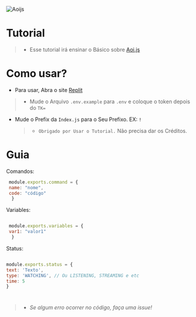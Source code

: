 ![Aoijs](https://aoi.js.org/assets/images/aoijs-new.png)
# Tutorial
> * Esse tutorial irá ensinar o Básico sobre [Aoi.js](https://aoi.leref.ga)

# Como usar?
* Para usar, Abra o site [Replit](https://replit.com)
> * Mude o Arquivo `.env.example` para `.env` e coloque o token depois do `TK=`
* Mude o Prefix da `Index.js` para o Seu Prefixo. EX: `!`

  
  
  > * `Obrigado por Usar o Tutorial.` Não precisa dar os Créditos.

# Guia
 Comandos: 
```js
 module.exports.command = {
 name: "nome",
 code: "código"
  }
```
 Variables: 
```js

 module.exports.variables = {
 var1: "valor1"
  }
```
 Status:
```js

module.exports.status = {
text: 'Texto',
type: 'WATCHING', // Ou LISTENING, STREAMING e etc
time: 5
}
```

# 
> * *Se algum erro ocorrer no código, faça uma issue!*



